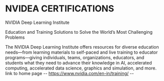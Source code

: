 # NVIDEA CERTIFICATIONS

NVIDIA Deep Learning Institute

Education and Training Solutions to Solve the World’s Most Challenging Problems

The NVIDIA Deep Learning Institute offers resources for diverse education needs—from learning materials to self-paced and live training to educator programs—giving individuals, teams, organizations, educators, and students what they need to advance their knowledge in AI, accelerated computing, accelerated data science, graphics and simulation, and more.
link to home page  -- https://www.nvidia.com/en-in/training/ --
